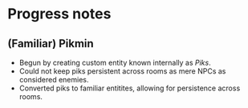 # Progress notes

## (Familiar) Pikmin
* Begun by creating custom entity known internally as *Piks*.
* Could not keep piks persistent across rooms as mere NPCs as considered enemies.
* Converted piks to familiar entitites, allowing for persistence across rooms.